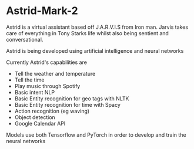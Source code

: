 # Astrid-Mark-2

Astrid is a virtual assistant based off J.A.R.V.I.S from Iron man. Jarvis takes care of everything in Tony Starks life whilst also being sentient and conversational.

Astrid is being developed using artificial intelligence and neural networks

Currently Astrid's capabilities are
- Tell the weather and temperature
- Tell the time
- Play music through Spotify
- Basic intent NLP
- Basic Entity recognition for geo tags with NLTK
- Basic Entity recognition for time with Spacy
- Action recognition (eg waving)
- Object detection
- Google Calendar API

Models use both Tensorflow and PyTorch in order to develop and train the neural networks

